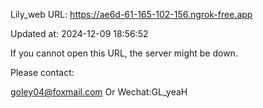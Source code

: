 Lily_web URL: https://ae6d-61-165-102-156.ngrok-free.app

Updated at: 2024-12-09 18:56:52

If you cannot open this URL, the server might be down.

Please contact: 

goley04@foxmail.com Or Wechat:GL_yeaH